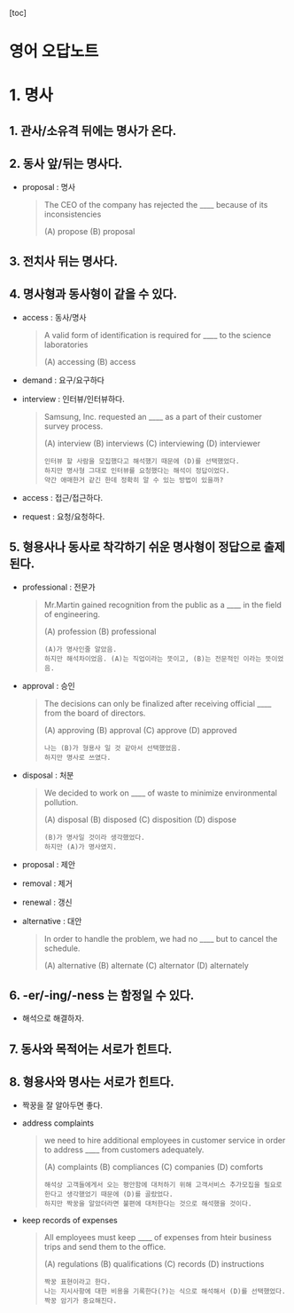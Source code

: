 [toc]

# 영어 오답노트

# 1. 명사

## 1. 관사/소유격 뒤에는 명사가 온다.

## 2. 동사 앞/뒤는 명사다.

- proposal : 명사

  > The CEO of the company has rejected the ____ because of its inconsistencies
  >
  > (A) propose  				(B) proposal

## 3. 전치사 뒤는 명사다.

## 4. 명사형과 동사형이 같을 수 있다.

- access : 동사/명사

  > A valid form of identification is required for ____ to the science laboratories
  >
  > (A) accessing				(B) access

- demand : 요구/요구하다

- interview : 인터뷰/인터뷰하다.

  > Samsung, Inc. requested an ____ as a part of their customer survey process.
  >
  > (A) interview	(B) interviews	(C) interviewing	(D) interviewer
  >
  > ```
  > 인터뷰 할 사람을 모집했다고 해석했기 때문에 (D)를 선택했었다.
  > 하지만 명사형 그대로 인터뷰를 요청했다는 해석이 정답이었다.
  > 약간 애매한거 같긴 한데 정확히 알 수 있는 방법이 있을까?
  > ```

- access : 접근/접근하다.

- request : 요청/요청하다.

## 5. 형용사나 동사로 착각하기 쉬운 명사형이 정답으로 출제된다.

- professional : 전문가

  > Mr.Martin gained recognition from the public as a ____ in the field of engineering.
  >
  > (A) profession				(B) professional
  >
  > ```
  > (A)가 명사인줄 알았음.
  > 하지만 해석차이었음. (A)는 직업이라는 뜻이고, (B)는 전문적인 이라는 뜻이었음.
  > ```

- approval : 승인

  > The decisions can only be finalized after receiving official ____ from the board of directors.
  >
  > (A) approving	(B) approval	(C) approve	(D) approved
  >
  > ```
  > 나는 (B)가 형용사 일 것 같아서 선택했었음.
  > 하지만 명사로 쓰였다.
  > ```

- disposal : 처분

  > We decided to work on ____ of waste to minimize environmental pollution.
  >
  > (A) disposal	(B) disposed	(C) disposition	(D) dispose
  >
  > ```
  > (B)가 명사일 것이라 생각했었다.
  > 하지만 (A)가 명사였지.
  > ```

- proposal : 제안

- removal : 제거

- renewal : 갱신

- alternative : 대안

  > In order to handle the problem, we had no ____ but to cancel the schedule.
  >
  > (A) alternative	(B) alternate	(C) alternator	(D) alternately

## 6. -er/-ing/-ness 는 함정일 수 있다.

- 해석으로 해결하자.

## 7. 동사와 목적어는 서로가 힌트다.

## 8. 형용사와 명사는 서로가 힌트다.

- 짝꿍을 잘 알아두면 좋다.

- address complaints

  > we need to hire additional employees in customer service in order to address ____ from customers adequately.
  >
  > (A) complaints	(B) compliances	(C) companies	(D) comforts
  >
  > ```
  > 해석상 고객들에게서 오는 평안함에 대처하기 위해 고객서비스 추가모집을 필요로 한다고 생각했었기 때문에 (D)를 골랐었다.
  > 하지만 짝꿍을 알았더라면 불편에 대처한다는 것으로 해석했을 것이다.
  > ```

- keep records of expenses

  > All employees must keep ____ of expenses from hteir business trips and send them to the office.
  >
  > (A) regulations	(B) qualifications	(C) records	(D) instructions
  >
  > ```
  > 짝꿍 표현이라고 한다.
  > 나는 지시사항에 대한 비용을 기록한다(?)는 식으로 해석해서 (D)를 선택했었다.
  > 짝꿍 암기가 중요해진다.
  > ```

